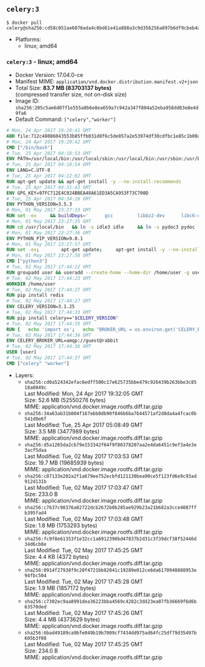 ## `celery:3`

```console
$ docker pull celery@sha256:cd58c051ae6076eda4c0bd61e41a888a3c9d356256a897b6df9cbeb4acb2dcb9
```

-	Platforms:
	-	linux; amd64

### `celery:3` - linux; amd64

-	Docker Version: 17.04.0-ce
-	Manifest MIME: `application/vnd.docker.distribution.manifest.v2+json`
-	Total Size: **83.7 MB (83703137 bytes)**  
	(compressed transfer size, not on-disk size)
-	Image ID: `sha256:205c5ae6d07f1e555a0b6e8ea659a7c942a347f804a52eba958dd03e8e4d9fa6`
-	Default Command: `["celery","worker"]`

```dockerfile
# Mon, 24 Apr 2017 19:20:41 GMT
ADD file:712c48086043553b85ffb031d8f6c5de857a2e53974df30cdfbc1e85c1b00a25 in / 
# Mon, 24 Apr 2017 19:20:42 GMT
CMD ["/bin/bash"]
# Tue, 25 Apr 2017 04:18:53 GMT
ENV PATH=/usr/local/bin:/usr/local/sbin:/usr/local/bin:/usr/sbin:/usr/bin:/sbin:/bin
# Tue, 25 Apr 2017 04:18:54 GMT
ENV LANG=C.UTF-8
# Tue, 25 Apr 2017 04:22:02 GMT
RUN apt-get update && apt-get install -y --no-install-recommends 		ca-certificates 		libgdbm3 		libsqlite3-0 		libssl1.0.0 	&& rm -rf /var/lib/apt/lists/*
# Tue, 25 Apr 2017 04:31:43 GMT
ENV GPG_KEY=97FC712E4C024BBEA48A61ED3A5CA953F73C700D
# Tue, 25 Apr 2017 04:34:28 GMT
ENV PYTHON_VERSION=3.5.3
# Mon, 01 May 2017 23:27:33 GMT
RUN set -ex 	&& buildDeps=' 		gcc 		libbz2-dev 		libc6-dev 		libgdbm-dev 		liblzma-dev 		libncurses-dev 		libreadline-dev 		libsqlite3-dev 		libssl-dev 		make 		tcl-dev 		tk-dev 		wget 		xz-utils 		zlib1g-dev 	' 	&& apt-get update && apt-get install -y $buildDeps --no-install-recommends && rm -rf /var/lib/apt/lists/* 		&& wget -O python.tar.xz "https://www.python.org/ftp/python/${PYTHON_VERSION%%[a-z]*}/Python-$PYTHON_VERSION.tar.xz" 	&& wget -O python.tar.xz.asc "https://www.python.org/ftp/python/${PYTHON_VERSION%%[a-z]*}/Python-$PYTHON_VERSION.tar.xz.asc" 	&& export GNUPGHOME="$(mktemp -d)" 	&& gpg --keyserver ha.pool.sks-keyservers.net --recv-keys "$GPG_KEY" 	&& gpg --batch --verify python.tar.xz.asc python.tar.xz 	&& rm -r "$GNUPGHOME" python.tar.xz.asc 	&& mkdir -p /usr/src/python 	&& tar -xJC /usr/src/python --strip-components=1 -f python.tar.xz 	&& rm python.tar.xz 		&& cd /usr/src/python 	&& ./configure 		--enable-loadable-sqlite-extensions 		--enable-shared 		--without-ensurepip 	&& make -j "$(nproc)" 	&& make install 	&& ldconfig 		&& apt-get purge -y --auto-remove $buildDeps 		&& find /usr/local -depth 		\( 			\( -type d -a -name test -o -name tests \) 			-o 			\( -type f -a -name '*.pyc' -o -name '*.pyo' \) 		\) -exec rm -rf '{}' + 	&& rm -rf /usr/src/python
# Mon, 01 May 2017 23:27:35 GMT
RUN cd /usr/local/bin 	&& ln -s idle3 idle 	&& ln -s pydoc3 pydoc 	&& ln -s python3 python 	&& ln -s python3-config python-config
# Mon, 01 May 2017 23:27:36 GMT
ENV PYTHON_PIP_VERSION=9.0.1
# Mon, 01 May 2017 23:27:57 GMT
RUN set -ex; 		apt-get update; 	apt-get install -y --no-install-recommends wget; 	rm -rf /var/lib/apt/lists/*; 		wget -O get-pip.py 'https://bootstrap.pypa.io/get-pip.py'; 		apt-get purge -y --auto-remove wget; 		python get-pip.py 		--disable-pip-version-check 		--no-cache-dir 		"pip==$PYTHON_PIP_VERSION" 	; 	pip --version; 		find /usr/local -depth 		\( 			\( -type d -a -name test -o -name tests \) 			-o 			\( -type f -a -name '*.pyc' -o -name '*.pyo' \) 		\) -exec rm -rf '{}' +; 	rm -f get-pip.py
# Mon, 01 May 2017 23:27:58 GMT
CMD ["python3"]
# Tue, 02 May 2017 17:44:22 GMT
RUN groupadd user && useradd --create-home --home-dir /home/user -g user user
# Tue, 02 May 2017 17:44:23 GMT
WORKDIR /home/user
# Tue, 02 May 2017 17:44:27 GMT
RUN pip install redis
# Tue, 02 May 2017 17:44:27 GMT
ENV CELERY_VERSION=3.1.25
# Tue, 02 May 2017 17:44:33 GMT
RUN pip install celery=="$CELERY_VERSION"
# Tue, 02 May 2017 17:44:35 GMT
RUN { 	echo 'import os'; 	echo "BROKER_URL = os.environ.get('CELERY_BROKER_URL', 'amqp://')"; } > celeryconfig.py
# Tue, 02 May 2017 17:44:36 GMT
ENV CELERY_BROKER_URL=amqp://guest@rabbit
# Tue, 02 May 2017 17:44:36 GMT
USER [user]
# Tue, 02 May 2017 17:44:37 GMT
CMD ["celery" "worker"]
```

-	Layers:
	-	`sha256:cd0a524342efac6edff500c17e625735bbe479c926439b263bbe3c8518a0849c`  
		Last Modified: Mon, 24 Apr 2017 19:32:05 GMT  
		Size: 52.6 MB (52550276 bytes)  
		MIME: application/vnd.docker.image.rootfs.diff.tar.gzip
	-	`sha256:34a63ab31b004f167ebb0db90f846b6ba7644571af2d8da4a4fcac0b541d0e6f`  
		Last Modified: Tue, 25 Apr 2017 05:08:49 GMT  
		Size: 3.5 MB (3477989 bytes)  
		MIME: application/vnd.docker.image.rootfs.diff.tar.gzip
	-	`sha256:d5a1265da2cb79e153342f64f9f80378207aa2e4da6451c9ef3a4e3e3acf5daa`  
		Last Modified: Tue, 02 May 2017 17:03:53 GMT  
		Size: 19.7 MB (19685939 bytes)  
		MIME: application/vnd.docker.image.rootfs.diff.tar.gzip
	-	`sha256:c07133e202a2f1a679ee752ecbfd121130bea90ce5f123fd6e9c93ad912d131b`  
		Last Modified: Tue, 02 May 2017 17:03:47 GMT  
		Size: 233.0 B  
		MIME: application/vnd.docker.image.rootfs.diff.tar.gzip
	-	`sha256:c7637c98376a82722dcb2672b0b285ae929b23a21b682a3cce4087ffb395fad4`  
		Last Modified: Tue, 02 May 2017 17:03:48 GMT  
		Size: 1.8 MB (1753293 bytes)  
		MIME: application/vnd.docker.image.rootfs.diff.tar.gzip
	-	`sha256:fc9f8e61353f1e32cc1a6912390bd47837b2d31c3f39dcf38f52446d34d6cb8e`  
		Last Modified: Tue, 02 May 2017 17:45:25 GMT  
		Size: 4.4 KB (4372 bytes)  
		MIME: application/vnd.docker.image.rootfs.diff.tar.gzip
	-	`sha256:0914f27938f9c20f4721bb82041c19289e012ce6da6170940888953e94fbc504`  
		Last Modified: Tue, 02 May 2017 17:45:28 GMT  
		Size: 1.9 MB (1857172 bytes)  
		MIME: application/vnd.docker.image.rootfs.diff.tar.gzip
	-	`sha256:c7302ec9aa8991dea36223bba4569c4282c3dd23ea07fb36669f6d6b63570ded`  
		Last Modified: Tue, 02 May 2017 17:45:26 GMT  
		Size: 4.4 MB (4373629 bytes)  
		MIME: application/vnd.docker.image.rootfs.diff.tar.gzip
	-	`sha256:6bad49189ca9bfe049b19b7009cf7434dd975ad64fc25df79d35497b605b3f08`  
		Last Modified: Tue, 02 May 2017 17:45:25 GMT  
		Size: 234.0 B  
		MIME: application/vnd.docker.image.rootfs.diff.tar.gzip
